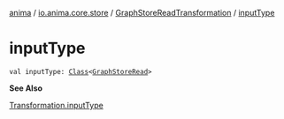 [anima](../../index.md) / [io.anima.core.store](../index.md) / [GraphStoreReadTransformation](index.md) / [inputType](./input-type.md)

# inputType

`val inputType: `[`Class`](https://docs.oracle.com/javase/6/docs/api/java/lang/Class.html)`<`[`GraphStoreRead`](../../io.anima.core.transform/-graph-store-read.md)`>`

**See Also**

[Transformation.inputType](../../io.anima.transform/-transformation/input-type.md)

